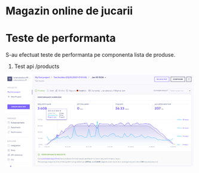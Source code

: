 # Magazin online de jucarii
# Teste de performanta

S-au efectuat teste de performanta pe componenta lista de produse.

1. Test api /products

![alt_text](https://github.com/iulianab/AE-project/blob/main/Screenshot%202021-01-03%20at%2018.21.37.png)
